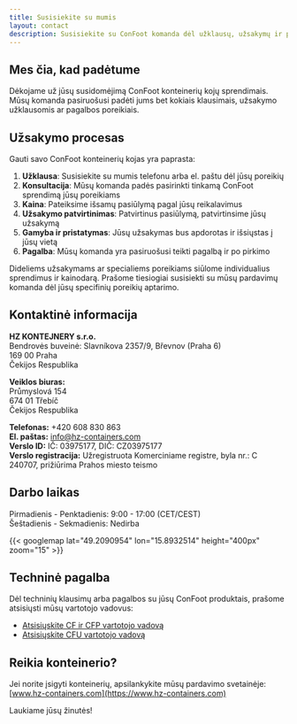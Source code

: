 ```yaml
---
title: Susisiekite su mumis
layout: contact
description: Susisiekite su ConFoot komanda dėl užklausų, užsakymų ir pagalbos.
---
```


## Mes čia, kad padėtume

Dėkojame už jūsų susidomėjimą ConFoot konteinerių kojų sprendimais. Mūsų komanda pasiruošusi padėti jums bet kokiais klausimais, užsakymo užklausomis ar pagalbos poreikiais.

## Užsakymo procesas

Gauti savo ConFoot konteinerių kojas yra paprasta:

1. **Užklausa**: Susisiekite su mumis telefonu arba el. paštu dėl jūsų poreikių
2. **Konsultacija**: Mūsų komanda padės pasirinkti tinkamą ConFoot sprendimą jūsų poreikiams
3. **Kaina**: Pateiksime išsamų pasiūlymą pagal jūsų reikalavimus
4. **Užsakymo patvirtinimas**: Patvirtinus pasiūlymą, patvirtinsime jūsų užsakymą
5. **Gamyba ir pristatymas**: Jūsų užsakymas bus apdorotas ir išsiųstas į jūsų vietą
6. **Pagalba**: Mūsų komanda yra pasiruošusi teikti pagalbą ir po pirkimo

Dideliems užsakymams ar specialiems poreikiams siūlome individualius sprendimus ir kainodarą. Prašome tiesiogiai susisiekti su mūsų pardavimų komanda dėl jūsų specifinių poreikių aptarimo.

## Kontaktinė informacija

**HZ KONTEJNERY s.r.o.**  
Bendrovės buveinė: Slavníkova 2357/9, Břevnov (Praha 6)  
169 00 Praha  
Čekijos Respublika

**Veiklos biuras:**  
Průmyslová 154  
674 01 Třebíč  
Čekijos Respublika

**Telefonas:** +420 608 830 863  
**El. paštas:** [info@hz-containers.com](mailto:info@hz-containers.com)  
**Verslo ID:** IČ: 03975177, DIČ: CZ03975177  
**Verslo registracija:** Užregistruota Komerciniame registre, byla nr.: C 240707, prižiūrima Prahos miesto teismo

## Darbo laikas

Pirmadienis - Penktadienis: 9:00 - 17:00 (CET/CEST)  
Šeštadienis - Sekmadienis: Nedirba

{{< googlemap lat="49.2090954" lon="15.8932514" height="400px" zoom="15" >}}

## Techninė pagalba

Dėl techninių klausimų arba pagalbos su jūsų ConFoot produktais, prašome atsisiųsti mūsų vartotojo vadovus:
- [Atsisiųskite CF ir CFP vartotojo vadovą](/wp-content/confoot_navod-k-pouziti_CZ.pdf)
- [Atsisiųskite CFU vartotojo vadovą](/wp-content/confoot_CFU_navod-k-pouziti_CZ.pdf)

## Reikia konteinerio?

Jei norite įsigyti konteinerių, apsilankykite mūsų pardavimo svetainėje:  
[www.hz-containers.com](https://www.hz-containers.com)

Laukiame jūsų žinutės!